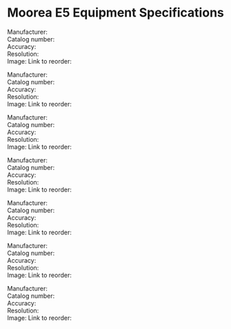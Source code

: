 # Moorea E5 Equipment Specifications

Manufacturer:  
Catalog number:  
Accuracy:  
Resolution:  
Image:
Link to reorder:

Manufacturer:  
Catalog number:  
Accuracy:  
Resolution:  
Image:
Link to reorder:

Manufacturer:  
Catalog number:  
Accuracy:  
Resolution:  
Image:
Link to reorder:

Manufacturer:  
Catalog number:  
Accuracy:  
Resolution:  
Image:
Link to reorder:

Manufacturer:  
Catalog number:  
Accuracy:  
Resolution:  
Image:
Link to reorder:

Manufacturer:  
Catalog number:  
Accuracy:  
Resolution:  
Image:
Link to reorder:

Manufacturer:  
Catalog number:  
Accuracy:  
Resolution:  
Image:
Link to reorder:


